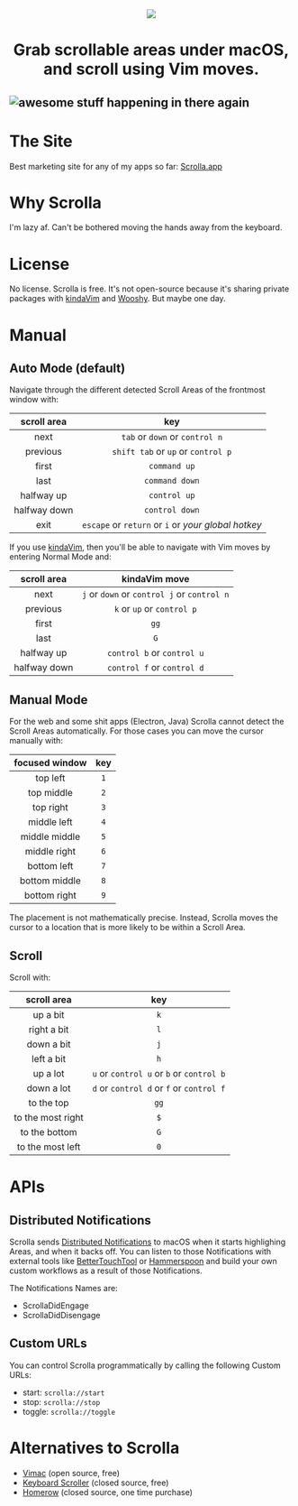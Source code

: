 <div align="center">
    <img src="https://github.com/godbout/Scrolla.docs/blob/master/assets/icon.png">
    <h1>Grab scrollable areas under macOS, and scroll using Vim moves.</h1>
</div>

![awesome stuff happening in there again](https://raw.githubusercontent.com/godbout/Scrolla.docs/master/assets/gif.gif "hehe again")
---

# The Site

Best marketing site for any of my apps so far: [Scrolla.app](https://scrolla.app)

# Why Scrolla

I'm lazy af. Can't be bothered moving the hands away from the keyboard.

# License

No license. Scrolla is free. It's not open-source because it's sharing private packages with [kindaVim](https://github.com/godbout/kindaVim.docs) and [Wooshy](https://github.com/godbout/Wooshy.docs). But maybe one day.

# Manual

## Auto Mode (default)

Navigate through the different detected Scroll Areas of the frontmost window with:

| scroll area     | key | 
| :---:           | :---:
| next            | `tab` or `down` or `control n`
| previous        | `shift tab` or `up` or `control p`
| first           | `command up`
| last            | `command down`
| halfway up      | `control up`
| halfway down    | `control down`
| exit            |  `escape` or `return` or `i` or _your global hotkey_

If you use [kindaVim](https://github.com/godbout/kindaVim.docs), then you'll be able to navigate with Vim moves by entering Normal Mode and:

| scroll area     | kindaVim move | 
| :---:           | :---: 
| next            | `j` or `down` or `control j` or `control n`
| previous        | `k` or `up` or `control p`
| first           | `gg`
| last            | `G`
| halfway up      | `control b` or `control u` 
| halfway down    | `control f` or `control d`

## Manual Mode

For the web and some shit apps (Electron, Java) Scrolla cannot detect the Scroll Areas automatically. For those cases you can move the cursor manually with:

| focused window  | key |
| :---:           | :---:
| top left        | `1`
| top middle      | `2`
| top right       | `3`
| middle left     | `4`
| middle middle   | `5`
| middle right    | `6`
| bottom left     | `7`
| bottom middle   | `8`
| bottom right    | `9`

The placement is not mathematically precise. Instead, Scrolla moves the cursor to a location that is more likely to be within a Scroll Area.

## Scroll

Scroll with:

| scroll area       |  key 
| :---:             | :---: 
| up a bit          | `k`
| right a bit       | `l`
| down a bit        | `j`
| left a bit        | `h`
| up a lot          | `u` or `control u` or `b` or `control b`
| down a lot        | `d` or `control d` or `f` or `control f`
| to the top        | `gg`
| to the most right | `$`
| to the bottom     | `G`
| to the most left  | `0`

# APIs

## Distributed Notifications

Scrolla sends [Distributed Notifications](https://developer.apple.com/documentation/foundation/distributednotificationcenter) to macOS when it starts highlighing Areas, and when it backs off.
You can listen to those Notifications with external tools like [BetterTouchTool](https://www.google.com/search?q=bettertouchtool) or [Hammerspoon](https://www.hammerspoon.org) and build your own custom workflows as a result of those Notifications.

The Notifications Names are:
* ScrollaDidEngage
* ScrollaDidDisengage

## Custom URLs

You can control Scrolla programmatically by calling the following Custom URLs:
* start: `scrolla://start`
* stop: `scrolla://stop`
* toggle: `scrolla://toggle`

# Alternatives to Scrolla

* [Vimac](https://github.com/dexterleng/vimac) (open source, free)
* [Keyboard Scroller](https://github.com/dexterleng/KeyboardScroller.docs) (closed source, free)
* [Homerow](https://www.homerow.app) (closed source, one time purchase)
